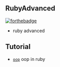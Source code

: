 ## RubyAdvanced

[![forthebadge](https://forthebadge.com/images/badges/made-with-ruby.svg)](https://forthebadge.com)

- ruby advanced

## Tutorial

- [`oop`](oop) oop in ruby
